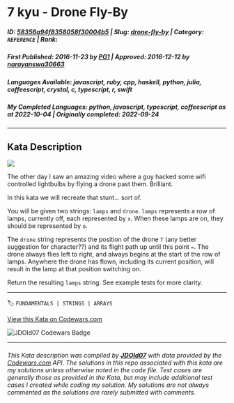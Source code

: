 # 7 kyu - Drone Fly-By

##### **ID**: [58356a94f8358058f30004b5](https://www.codewars.com/kata/58356a94f8358058f30004b5) | **Slug**: [drone-fly-by](https://www.codewars.com/kata/58356a94f8358058f30004b5) | **Category**: `REFERENCE` | **Rank**: <span style="color:white">7 kyu</span>

##### **First Published**: 2016-11-23 ***by*** [PG1](https://www.codewars.com/users/PG1) | **Approved**: 2016-12-12 ***by*** [narayanswa30663](https://www.codewars.com/users/narayanswa30663)

##### **Languages Available**: javascript, ruby, cpp, haskell, python, julia, coffeescript, crystal, c, typescript, r, swift

##### **My Completed Languages**: python, javascript, typescript, coffeescript ***as at*** 2022-10-04 | **Originally completed**: 2022-09-24

---

## Kata Description


![](http://www.grindtv.com/wp-content/uploads/2015/08/drone.jpg)



The other day I saw an amazing video where a guy hacked some wifi controlled lightbulbs by flying a drone past them. Brilliant.



In this kata we will recreate that stunt... sort of.



You will be given two strings: `lamps` and `drone`. `lamps` represents a row of lamps, currently off, each represented by `x`. When these lamps are on, they should be represented by `o`.



The `drone` string represents the position of the drone `T` (any better suggestion for character??) and its flight path up until this point `=`. The drone always flies left to right, and always begins at the start of the row of lamps. Anywhere the drone has flown, including its current position, will result in the lamp at that position switching on.



Return the resulting `lamps` string. See example tests for more clarity.

---


🏷 `FUNDAMENTALS | STRINGS | ARRAYS`


[View this Kata on Codewars.com](https://www.codewars.com/kata/58356a94f8358058f30004b5)

![](https://www.codewars.com/users/jdold07/badges/large "JDOld07 Codewars Badge")

---

###### *This Kata description was compiled by [**JDOld07**](https://tpstech.dev) with data provided by the [Codewars.com](https://www.codewars.com) API.  The solutions in this repo associated with this kata are my solutions unless otherwise noted in the code file.  Test cases are generally those as provided in the Kata, but may include additional test cases I created while coding my solution.  My solutions are not always commented as the solutions are rarely submitted with comments.*
